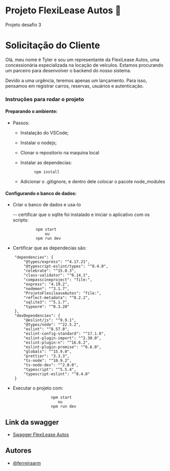 
# Projeto FlexiLease Autos 🚜

Projeto desafio 3

# Solicitação do Cliente

Olá, meu nome é Tyler e sou um representante da FlexiLease Autos, uma concessionária especializada na locação de veículos. Estamos procurando um parceiro para desenvolver o backend do nosso sistema.

Devido a uma urgência, teremos apenas um lançamento. Para isso, pensamos em registrar carros, reservas, usuários e autenticação.

### Instruções para rodar o projeto

#### Preparando o ambiente:

- Passos:

    - Instalação do VSCode;
    - Instalar o nodejs;

     - Clonar o repositorio na maquina local




    - Instalar as dependecias:
        ```
              npm install
        ```



    - Adicionar o .gitignore, e dentro dele colocar o pacote node_modules



 #### Configurando  o banco de dados:

- Criar o banco de dados e usa-lo

    -- certificar que o sqlite foi instalado e iniciar o aplicativo com os scripts:

    ```
              npm start
                  ou
              npm run dev
    ```




- Certificar que as dependecias são:

```
    "dependencies": {
        "@types/express": "^4.17.21",
        "@typescript-eslint/types": "^8.4.0",
        "celebrate": "^15.0.3",
        "class-validator": "^0.14.1",
        "compasscineproject": "file:",
        "express": "4.19.2",
        "nodemon": "^3.1.7",
        "ProjetoFlexileaseAutos": "file:",
        "reflect-metadata": "^0.2.2",
        "sqlite3": "^5.1.7",
        "typeorm": "^0.3.20"
    },
    "devDependencies": {
        "@eslint/js": "^9.9.1",
        "@types/node": "^22.5.2",
        "eslint": "^8.57.0",
        "eslint-config-standard": "^17.1.0",
        "eslint-plugin-import": "^2.30.0",
        "eslint-plugin-n": "^16.6.2",
        "eslint-plugin-promise": "^6.6.0",
        "globals": "^15.9.0",
        "prettier": "3.3.3",
        "ts-node": "^10.9.2",
        "ts-node-dev": "^2.0.0",
        "typescript": "^5.5.4",
        "typescript-eslint": "^8.4.0"
    }

```
- Executar o projeto com:

```
                    npm start
                       ou
                    npm run dev
```

## Link da swagger

- [Swagger FlexiLease Autos](https://app.swaggerhub.com/apis/ARTURTURKIS/ProjetoFlexileaseAutos/1.0.0)


## Autores

- [@ferreiraarm](https://github.com/ferreiraarm/ProjetoFlexiLeaseAutos.git)


